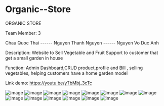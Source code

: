# Organic--Store
ORGANIC STORE

Team Member: 3

Chau Quoc Thai ------ Nguyen Thanh Nguyen ------ Nguyen Vo Duc Anh

Description: Website to Sell Vegetable and Fruit Support to customer that get a small garden in house 

Function: Admin Dashboard,CRUD product,proflie and Bill , selling vegetables, helping customers have a home garden model

Link demo: https://youtu.be/yTbMbj_3cTc


![image](https://github.com/ChauQuocThai/Organic--Store/assets/115797403/60551b95-12b9-41df-96e8-d663f738ad97)
![image](https://github.com/ChauQuocThai/Organic--Store/assets/115797403/271e6571-ec7a-454b-b9b2-dfd18601ce13)
![image](https://github.com/ChauQuocThai/Organic--Store/assets/115797403/35a51596-9b10-49f1-8098-0b4dec8bf907)
![image](https://github.com/ChauQuocThai/Organic--Store/assets/115797403/c5f67daa-9338-4f85-aeba-5e4f5d431beb)
![image](https://github.com/ChauQuocThai/Organic--Store/assets/115797403/2a363150-c4c8-478d-84d1-aaf92b123c54)
![image](https://github.com/ChauQuocThai/Organic--Store/assets/115797403/54b3cdf9-831c-4099-97b9-487992847252)
![image](https://github.com/ChauQuocThai/Organic--Store/assets/115797403/0873fcdf-8d90-4a20-a676-d07c98a46d02)
![image](https://github.com/ChauQuocThai/Organic--Store/assets/115797403/3378c821-c5a0-41fa-b24a-b18c034bba10)
![image](https://github.com/ChauQuocThai/Organic--Store/assets/115797403/64a20005-1b7a-46ce-b583-cd319854bf19)
![image](https://github.com/ChauQuocThai/Organic--Store/assets/115797403/c4306a30-c542-4fae-ae4c-a1d85d94d428)
![image](https://github.com/ChauQuocThai/Organic--Store/assets/115797403/b25d2542-fa78-4292-96e1-650424f0f1ee)
![image](https://github.com/ChauQuocThai/Organic--Store/assets/115797403/e98ce42b-5f31-46c3-b9ec-debfccb260e6)
![image](https://github.com/ChauQuocThai/Organic--Store/assets/115797403/846c7f61-7be6-45f3-9d2d-b67f8ed74926)
![image](https://github.com/ChauQuocThai/Organic--Store/assets/115797403/771b0d79-d4f6-40ca-90c9-068a957a9426)












